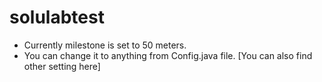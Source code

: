 # solulabtest
 
- Currently milestone is set to 50 meters.
- You can change it to anything from Config.java file. [You can also find other setting here]